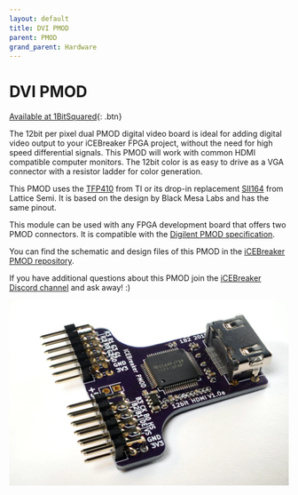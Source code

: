 ```yaml
---
layout: default
title: DVI PMOD
parent: PMOD
grand_parent: Hardware
---
```


# DVI PMOD

[Available at 1BitSquared](//1bitsquared.com/collections/fpga/products/pmod-digital-video-interface){: .btn}

The 12bit per pixel dual PMOD digital video board is ideal for adding digital video output to your iCEBreaker FPGA project, without the need for high speed differential signals. This PMOD will work with common HDMI compatible computer monitors. The 12bit color is as easy to drive as a VGA connector with a resistor ladder for color generation.

This PMOD uses the [TFP410](//ti.com/product/TFP410) from TI or its drop-in replacement [SII164](//media.digikey.com/pdf/Data%20Sheets/Lattice%20PDFs/SiI_164_PanelLink_Trans_Jun2005.pdf) from Lattice Semi. It is based on the design by Black Mesa Labs and has the same pinout.

This module can be used with any FPGA development board that offers two PMOD connectors. It is compatible with the [Digilent PMOD specification](//digilentinc.com/Pmods/Digilent-Pmod_%20Interface_Specification.pdf).

You can find the schematic and design files of this PMOD in the [iCEBreaker PMOD repository](//github.com/icebreaker-fpga/icebreaker-pmod).

If you have additional questions about this PMOD join the [iCEBreaker Discord channel](https://1bitsquared.com/pages/chat) and ask away! :)

![12bit DVI PMOD](/assets/img/pmod/dvi-12bit_1024x1024.webp)
